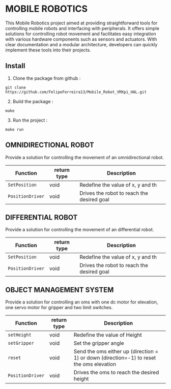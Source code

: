 # MOBILE ROBOTICS 
This Mobile Robotics project aimed at providing straightforward tools for controlling mobile robots and interfacing with peripherals. It offers simple solutions for controlling robot movement and facilitates easy integration with various hardware components such as sensors and actuators. With clear documentation and a modular architecture, developers can quickly implement these tools into their projects. 

## Install
  1. Clone the package from github :

    git clone https://github.com/FelipeFerreira13/Mobile_Robot_VMXpi_HAL.git

  2. Build the package :

    make
     
  3. Run the project :

    make run

## OMNIDIRECTIONAL ROBOT
Provide a solution for controlling the movement of an omnidirectional robot.


| **Function**   | **return type** | **Description**                            |
|----------------|-----------------|--------------------------------------------|
| `SetPosition`    | void            | Redefine the value of x, y and th          |
| `PositionDriver` | void            | Drives the robot to reach the desired goal |

## DIFFERENTIAL ROBOT
Provide a solution for controlling the movement of an differential robot.


| **Function**   | **return type** | **Description**                            |
|----------------|-----------------|--------------------------------------------|
| `SetPosition`    | void            | Redefine the value of x, y and th          |
| `PositionDriver` | void            | Drives the robot to reach the desired goal |

## OBJECT MANAGEMENT SYSTEM
Provide a solution for controlling an oms with one dc motor for elevation, one servo motor for gripper and two limit switches.

| **Function**     | **return type** | **Description**                            |
|------------------|-----------------|--------------------------------------------|
| `setHeight`      | void            | Redefine the value of Height          |
| `setGripper`     | void            | Set the gripper angle          |
| `reset`          | void            | Send the oms either up (direction = 1) or down (direction=-1) to reset the oms elevation |
| `PositionDriver` | void            | Drives the oms to reach the desired height |

